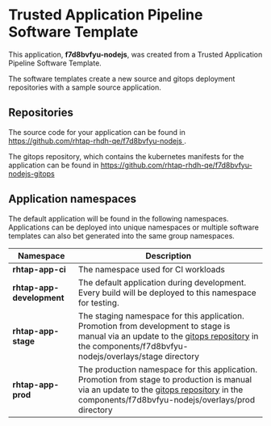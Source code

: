 # Trusted Application Pipeline Software Template

This application, **f7d8bvfyu-nodejs**, was created from a Trusted Application Pipeline Software Template.

The software templates create a new source and gitops deployment repositories with a sample source application. 

## Repositories

The source code for your application can be found in [https://github.com/rhtap-rhdh-qe/f7d8bvfyu-nodejs ](https://github.com/rhtap-rhdh-qe/f7d8bvfyu-nodejs ).
 
The gitops repository, which contains the kubernetes manifests for the application can be found in 
[https://github.com/rhtap-rhdh-qe/f7d8bvfyu-nodejs-gitops ](https://github.com/rhtap-rhdh-qe/f7d8bvfyu-nodejs-gitops ) 

## Application namespaces 

The default application will be found in the following namespaces. Applications can be deployed into unique namespaces or multiple software templates can also bet generated into the same group namespaces.  

|  Namespace   |  Description   |  
| -------- | -------- |
| **rhtap-app-ci** | The namespace used for CI workloads |
| **rhtap-app-development** | The default application during development. Every build will be deployed to this namespace for testing. |
| **rhtap-app-stage** | The staging namespace for this application. Promotion from development to stage is manual via an update to the [gitops repository](https://github.com/rhtap-rhdh-qe/f7d8bvfyu-nodejs-gitops ) in the components/f7d8bvfyu-nodejs/overlays/stage directory |
| **rhtap-app-prod** | The production namespace for this application. Promotion from stage to production is manual via an update to the [gitops repository](https://github.com/rhtap-rhdh-qe/f7d8bvfyu-nodejs-gitops ) in the components/f7d8bvfyu-nodejs/overlays/prod directory |